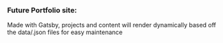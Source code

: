 ### Future Portfolio site:

Made with Gatsby, projects and content will render dynamically based off the data/.json files for easy maintenance
